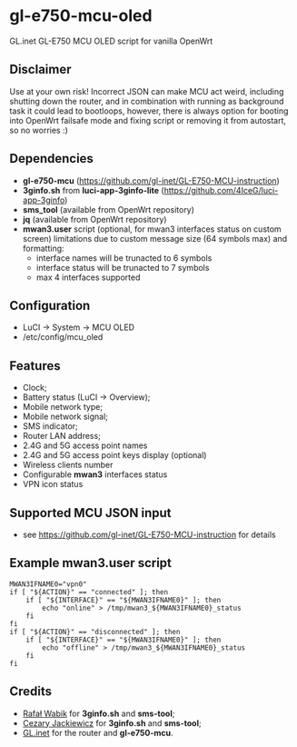 # gl-e750-mcu-oled
GL.inet GL-E750 MCU OLED script for vanilla OpenWrt

## Disclaimer

Use at your own risk! Incorrect JSON can make MCU act weird, including shutting down the router, and in combination with running as background task it could lead to bootloops, however, there is always option for booting into OpenWrt failsafe mode and fixing script or removing it from autostart, so no worries :)

## Dependencies
 * **gl-e750-mcu** (https://github.com/gl-inet/GL-E750-MCU-instruction)
 * **3ginfo.sh** from **luci-app-3ginfo-lite** (https://github.com/4IceG/luci-app-3ginfo)
 * **sms_tool** (available from OpenWrt repository)
 * **jq** (available from OpenWrt repository)
 * **mwan3.user** script (optional, for mwan3 interfaces status on custom screen)
   limitations due to custom message size (64 symbols max) and formatting:
    * interface names will be trunacted to 6 symbols
    * interface status will be trunacted to 7 symbols
    * max 4 interfaces supported

## Configuration
 * LuCI -> System -> MCU OLED
 * /etc/config/mcu_oled

## Features
 * Clock;
 * Battery status (LuCI -> Overview);
 * Mobile network type;
 * Mobile network signal;
 * SMS indicator;
 * Router LAN address;
 * 2.4G and 5G access point names
 * 2.4G and 5G access point keys display (optional)
 * Wireless clients number
 * Configurable **mwan3** interfaces status
 * VPN icon status

## Supported MCU JSON input
 * see https://github.com/gl-inet/GL-E750-MCU-instruction for details

## Example mwan3.user script

```
MWAN3IFNAME0="vpn0"
if [ "${ACTION}" == "connected" ]; then
    if [ "${INTERFACE}" == "${MWAN3IFNAME0}" ]; then
        echo "online" > /tmp/mwan3_${MWAN3IFNAME0}_status
    fi
fi
if [ "${ACTION}" == "disconnected" ]; then
    if [ "${INTERFACE}" == "${MWAN3IFNAME0}" ]; then
        echo "offline" > /tmp/mwan3_${MWAN3IFNAME0}_status
    fi
fi
```

## Credits
 * [Rafał Wabik](https://github.com/4IceG) for **3ginfo.sh** and **sms-tool**;
 * [Cezary Jackiewicz](https://github.com/obsy) for **3ginfo.sh** and **sms-tool**;
 * [GL.inet](https://github.com/gl-inet) for the router and **gl-e750-mcu**.
